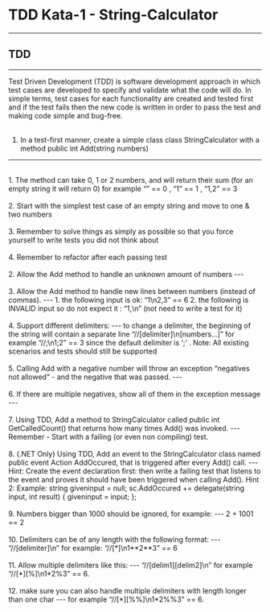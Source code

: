 # TDD Kata-1 - String-Calculator
---
## TDD
---
Test Driven Development (TDD) is software development approach in which test cases are developed to specify and validate what the code will do. In simple terms, test cases for each functionality are created and tested first and if the test fails then the new code is written in order to pass the test and making code simple and bug-free. 
<br><br>
1. In a test-first manner, create a simple class class StringCalculator
with a method public int Add(string numbers)
---
<br>
        1. The method can take 0, 1 or 2 numbers, and will return their sum
        (for an empty string it will return 0) 
        for example 
        “” == 0 , “1” == 1 , “1,2” == 3<br><br>
        2. Start with the simplest test case of an empty string and move to one & two 
        numbers<br><br>
        3. Remember to solve things as simply as possible so that you force yourself to 
        write tests you did not think about<br><br>
        4. Remember to refactor after each passing test
<br><br>
2. Allow the Add method to handle an unknown amount of numbers
---
<br><br>
3. Allow the Add method to handle new lines between numbers (instead of commas).
---
        1. the following input is ok: “1\n2,3” == 6
        2. the following is INVALID input so do not expect it : “1,\n” (not need to write a 
test for it) 
 <br><br>  
4. Support different delimiters: 
---
        to change a delimiter, the beginning of the string will contain a separate line
        “//[delimiter]\n[numbers…]”
        for example 
        “//;\n1;2” == 3 
        since the default delimiter is ‘;’ .
        Note: All existing scenarios and tests should still be supported
<br><br>
5. Calling Add with a negative number will throw an exception “negatives not allowed” -
and the negative that was passed. 
---
<br><br>
6. If there are multiple negatives, show all of them in the exception message
---
<br><br>
7. Using TDD, Add a method to StringCalculator called public int GetCalledCount() that returns how many times Add() was invoked.
---
        Remember - Start with a failing (or even non compiling) test.
<br><br>
8. (.NET Only) Using TDD, Add an event to the StringCalculator class named public event Action<string, int> AddOccured, that is triggered after every Add() call.
---
        Hint: 
        Create the event declaration first: 
        then write a failing test that listens to the event 
        and proves it should have been triggered when calling Add(). 
        Hint 2: 
        Example:
        string giveninput = null;
        sc.AddOccured += delegate(string input, 
        int result)
         {
                giveninput = input;
         };
<br><br>
 9. Numbers bigger than 1000 should be ignored, for example:
 ---
        2 + 1001 == 2
<br><br>
10. Delimiters can be of any length with the following format:
---
        “//[delimiter]\n” 
        for example: 
        “//[*]\n1**2**3” == 6
<br><br>
11. Allow multiple delimiters like this:
---
        “//[delim1][delim2]\n” 
        for example 
        “//[*][%]\n1*2%3” == 6.
<br><br>
12. make sure you can also handle multiple delimiters with length longer than one char 
---
        for example 
        “//[*][%%]\n1*2%%3” == 6.
